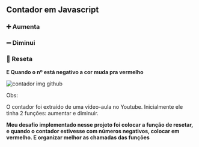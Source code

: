 ## Contador em Javascript


### :heavy_plus_sign: Aumenta 
### :heavy_minus_sign: Diminui 
### :arrows_counterclockwise: Reseta



**E Quando o nº está negativo a cor muda pra vermelho**




![contador img github](https://user-images.githubusercontent.com/112887006/227281622-551cd341-073b-4932-8bc8-91e6228bb1e7.png)



Obs:

O contador foi extraído de uma vídeo-aula no Youtube.
Inicialmente ele tinha 2 funções: aumentar e diminuir.

**Meu desafio implementado nesse projeto foi colocar a função de resetar, 
 e quando o contador estivesse com números negativos, colocar em vermelho. E organizar melhor as chamadas das funções** 
